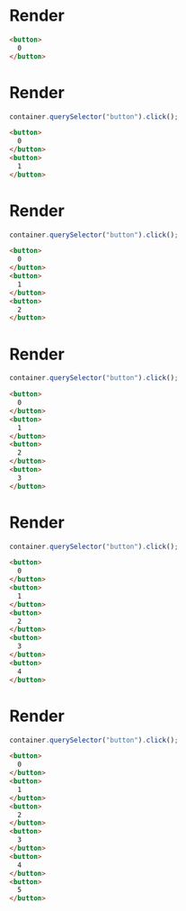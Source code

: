 # Render
```html
<button>
  0
</button>
```


# Render
```js
container.querySelector("button").click();
```
```html
<button>
  0
</button>
<button>
  1
</button>
```


# Render
```js
container.querySelector("button").click();
```
```html
<button>
  0
</button>
<button>
  1
</button>
<button>
  2
</button>
```


# Render
```js
container.querySelector("button").click();
```
```html
<button>
  0
</button>
<button>
  1
</button>
<button>
  2
</button>
<button>
  3
</button>
```


# Render
```js
container.querySelector("button").click();
```
```html
<button>
  0
</button>
<button>
  1
</button>
<button>
  2
</button>
<button>
  3
</button>
<button>
  4
</button>
```


# Render
```js
container.querySelector("button").click();
```
```html
<button>
  0
</button>
<button>
  1
</button>
<button>
  2
</button>
<button>
  3
</button>
<button>
  4
</button>
<button>
  5
</button>
```
